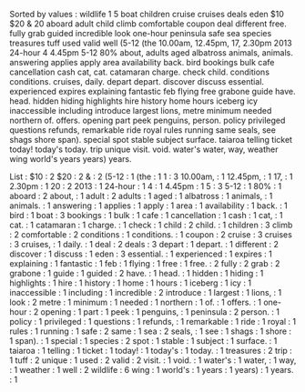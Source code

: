 Sorted by values :
wildlife 1 5 boat children cruise cruises deals eden $10 $20 & 20 aboard adult child climb comfortable coupon deal different free. fully grab guided incredible look one-hour peninsula safe sea species treasures tuff used valid well (5-12 (the 10.00am, 12.45pm, 17, 2.30pm 2013 24-hour 4 4.45pm 5-12 80% about, adults aged albatross animals, animals. answering applies apply area availability back. bird bookings bulk cafe cancellation cash cat, cat. catamaran charge. check child. conditions conditions. cruises, daily. depart depart. discover discuss essential. experienced expires explaining fantastic feb flying free grabone guide have. head. hidden hiding highlights hire history home hours iceberg icy inaccessible including introduce largest lions, metre minimum needed northern of. offers. opening part peek penguins, person. policy privileged questions refunds, remarkable ride royal rules running same seals, see shags shore span). special spot stable subject surface. taiaroa telling ticket today! today's today. trip unique visit. void. water's water, way, weather wing world's years years) years. 

List :
$10 : 2
$20 : 2
& : 2
(5-12 : 1
(the : 1
1 : 3
10.00am, : 1
12.45pm, : 1
17, : 1
2.30pm : 1
20 : 2
2013 : 1
24-hour : 1
4 : 1
4.45pm : 1
5 : 3
5-12 : 1
80% : 1
aboard : 2
about, : 1
adult : 2
adults : 1
aged : 1
albatross : 1
animals, : 1
animals. : 1
answering : 1
applies : 1
apply : 1
area : 1
availability : 1
back. : 1
bird : 1
boat : 3
bookings : 1
bulk : 1
cafe : 1
cancellation : 1
cash : 1
cat, : 1
cat. : 1
catamaran : 1
charge. : 1
check : 1
child : 2
child. : 1
children : 3
climb : 2
comfortable : 2
conditions : 1
conditions. : 1
coupon : 2
cruise : 3
cruises : 3
cruises, : 1
daily. : 1
deal : 2
deals : 3
depart : 1
depart. : 1
different : 2
discover : 1
discuss : 1
eden : 3
essential. : 1
experienced : 1
expires : 1
explaining : 1
fantastic : 1
feb : 1
flying : 1
free : 1
free. : 2
fully : 2
grab : 2
grabone : 1
guide : 1
guided : 2
have. : 1
head. : 1
hidden : 1
hiding : 1
highlights : 1
hire : 1
history : 1
home : 1
hours : 1
iceberg : 1
icy : 1
inaccessible : 1
including : 1
incredible : 2
introduce : 1
largest : 1
lions, : 1
look : 2
metre : 1
minimum : 1
needed : 1
northern : 1
of. : 1
offers. : 1
one-hour : 2
opening : 1
part : 1
peek : 1
penguins, : 1
peninsula : 2
person. : 1
policy : 1
privileged : 1
questions : 1
refunds, : 1
remarkable : 1
ride : 1
royal : 1
rules : 1
running : 1
safe : 2
same : 1
sea : 2
seals, : 1
see : 1
shags : 1
shore : 1
span). : 1
special : 1
species : 2
spot : 1
stable : 1
subject : 1
surface. : 1
taiaroa : 1
telling : 1
ticket : 1
today! : 1
today's : 1
today. : 1
treasures : 2
trip : 1
tuff : 2
unique : 1
used : 2
valid : 2
visit. : 1
void. : 1
water's : 1
water, : 1
way, : 1
weather : 1
well : 2
wildlife : 6
wing : 1
world's : 1
years : 1
years) : 1
years. : 1
